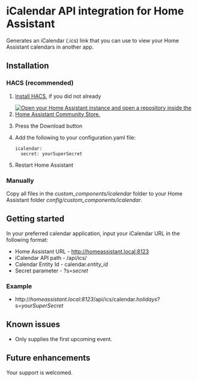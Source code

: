 # iCalendar API integration for Home Assistant
Generates an iCalendar (.ics) link that you can use to view your Home Assistant calendars in another app.

## Installation
### HACS (recommended)
1. [Install HACS](https://hacs.xyz/docs/setup/download), if you did not already
2. [![Open your Home Assistant instance and open a repository inside the Home Assistant Community Store.](https://my.home-assistant.io/badges/hacs_repository.svg)](https://my.home-assistant.io/redirect/hacs_repository/?owner=codyc1515&repository=ha-icalendar&category=integration)
3. Press the Download button
4. Add the following to your configuration.yaml file:

   ```
   icalendar:
     secret: yourSuperSecret
   ```
4. Restart Home Assistant

### Manually
Copy all files in the *custom_components/icalendar* folder to your Home Assistant folder *config/custom_components/icalendar*.

## Getting started
In your preferred calendar application, input your iCalendar URL in the following format:

- Home Assistant URL - http://homeassistant.local:8123
- iCalendar API path - /api/ics/
- Calendar Entity Id - calendar.*entity_id*
- Secret parameter - ?s=*secret*

### Example

- http://*homeassistant.local:8123*/api/ics/calendar.*holidays*?s=*yourSuperSecret*

## Known issues
- Only supplies the first upcoming event.

## Future enhancements
Your support is welcomed.
